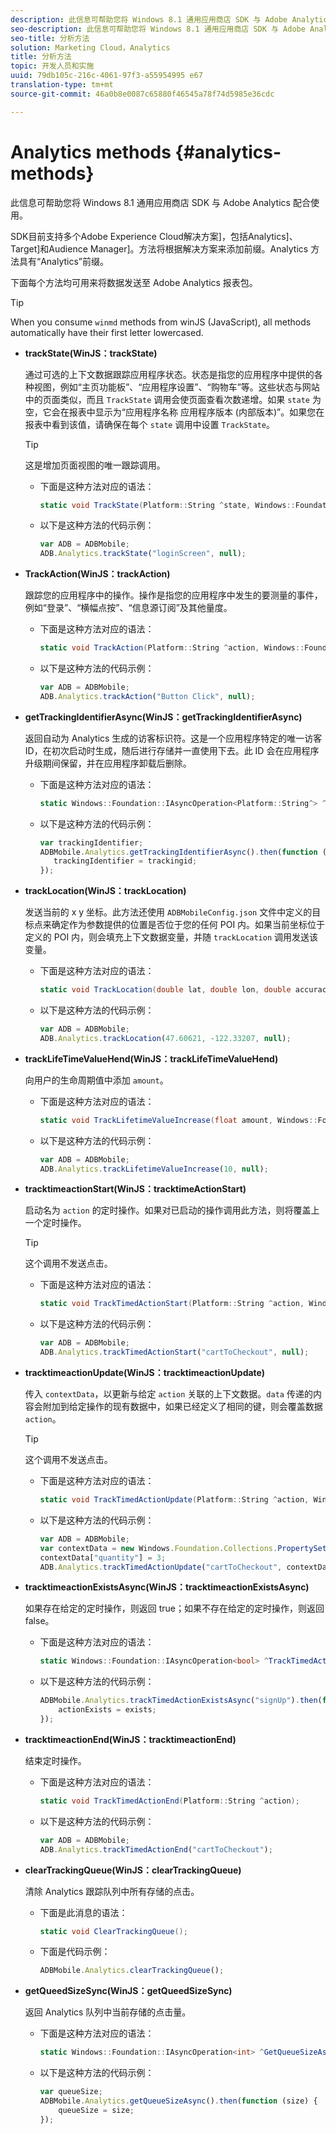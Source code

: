 ```yaml
---
description: 此信息可帮助您将 Windows 8.1 通用应用商店 SDK 与 Adobe Analytics 配合使用。
seo-description: 此信息可帮助您将 Windows 8.1 通用应用商店 SDK 与 Adobe Analytics 配合使用。
seo-title: 分析方法
solution: Marketing Cloud，Analytics
title: 分析方法
topic: 开发人员和实施
uuid: 79db105c-216c-4061-97f3-a55954995 e67
translation-type: tm+mt
source-git-commit: 46a0b8e0087c65880f46545a78f74d5985e36cdc

---
```



# Analytics methods {#analytics-methods}

此信息可帮助您将 Windows 8.1 通用应用商店 SDK 与 Adobe Analytics 配合使用。

SDK目前支持多个Adobe Experience Cloud解决方案]，包括Analytics]、Target]和Audience Manager]。方法将根据解决方案来添加前缀。Analytics 方法具有“Analytics”前缀。

下面每个方法均可用来将数据发送至 Adobe Analytics 报表包。

>[!TIP]
>
>When you consume `winmd` methods from winJS (JavaScript), all methods automatically have their first letter lowercased.

* **trackState(WinJS：trackState)**

   通过可选的上下文数据跟踪应用程序状态。状态是指您的应用程序中提供的各种视图，例如“主页功能板”、“应用程序设置”、“购物车”等。这些状态与网站中的页面类似，而且 `TrackState` 调用会使页面查看次数递增。如果 `state` 为空，它会在报表中显示为“应用程序名称 应用程序版本 (内部版本)”。如果您在报表中看到该值，请确保在每个 `state` 调用中设置 `TrackState`。

   >[!TIP]
   >
   >这是增加页面视图的唯一跟踪调用。

   * 下面是这种方法对应的语法：

      ```csharp
      static void TrackState(Platform::String ^state, Windows::Foundation::Collections::IMap<Platform::String^, Platform::Object> ^contextData); 
      ```

   * 以下是这种方法的代码示例：

      ```js
      var ADB = ADBMobile;
      ADB.Analytics.trackState("loginScreen", null);
      ```

* **TrackAction(WinJS：trackAction)**

   跟踪您的应用程序中的操作。操作是指您的应用程序中发生的要测量的事件，例如“登录”、“横幅点按”、“信息源订阅”及其他量度。

   * 下面是这种方法对应的语法：

      ```csharp
      static void TrackAction(Platform::String ^action, Windows::Foundation::Collections::IMap <Platform::String^, Platform::Object> ^contextData);
      ```

   * 以下是这种方法的代码示例：

      ```js
      var ADB = ADBMobile; 
      ADB.Analytics.trackAction("Button Click", null); 
      ```

* **getTrackingIdentifierAsync(WinJS：getTrackingIdentifierAsync)**

   返回自动为 Analytics 生成的访客标识符。这是一个应用程序特定的唯一访客 ID，在初次启动时生成，随后进行存储并一直使用下去。此 ID 会在应用程序升级期间保留，并在应用程序卸载后删除。

   * 下面是这种方法对应的语法：

      ```csharp
      static Windows::Foundation::IAsyncOperation<Platform::String^> ^GetTrackingIdentifierAsync(); 
      ```

   * 以下是这种方法的代码示例：

      ```js
      var trackingIdentifier; 
      ADBMobile.Analytics.getTrackingIdentifierAsync().then(function (trackingid) { 
         trackingIdentifier = trackingid; 
      });
      ```

* **trackLocation(WinJS：trackLocation)**

   发送当前的 x y 坐标。此方法还使用 `ADBMobileConfig.json` 文件中定义的目标点来确定作为参数提供的位置是否位于您的任何 POI 内。如果当前坐标位于定义的 POI 内，则会填充上下文数据变量，并随 `trackLocation` 调用发送该变量。

   * 下面是这种方法对应的语法：

      ```csharp
      static void TrackLocation(double lat, double lon, double accuracy, Windows::Foundation::Collections::IMap<Platform::String^, Platform::Object^> ^contextData);
      ```

   * 以下是这种方法的代码示例：

      ```js
      var ADB = ADBMobile; 
      ADB.Analytics.trackLocation(47.60621, -122.33207, null);
      ```

* **trackLifeTimeValueHend(WinJS：trackLifeTimeValueHend)**

   向用户的生命周期值中添加 `amount`。

   * 下面是这种方法对应的语法：

      ```csharp
      static void TrackLifetimeValueIncrease(float amount, Windows::Foundation::Collections::IMap<Platform::String^, Platform::Object^> ^contextData); 
      ```

   * 以下是这种方法的代码示例：

      ```js
      var ADB = ADBMobile; 
      ADB.Analytics.trackLifetimeValueIncrease(10, null); 
      ```

* **tracktimeactionStart(WinJS：tracktimeActionStart)**

   启动名为 `action` 的定时操作。如果对已启动的操作调用此方法，则将覆盖上一个定时操作。

   >[!TIP]
   >
   >这个调用不发送点击。

   * 下面是这种方法对应的语法：

      ```csharp
      static void TrackTimedActionStart(Platform::String ^action, Windows::Foundation::Collections::IMap<Platform::String^, Platform::Object^> ^contextData);
      ```

   * 以下是这种方法的代码示例：

      ```js
      var ADB = ADBMobile; 
      ADB.Analytics.trackTimedActionStart("cartToCheckout", null); 
      ```

* **tracktimeactionUpdate(WinJS：tracktimeactionUpdate)**

   传入 `contextData`，以更新与给定 `action` 关联的上下文数据。`data` 传递的内容会附加到给定操作的现有数据中，如果已经定义了相同的键，则会覆盖数据 `action`。

   >[!TIP]
   >
   >这个调用不发送点击。

   * 下面是这种方法对应的语法：

      ```csharp
      static void TrackTimedActionUpdate(Platform::String ^action, Windows::Foundation::Collections::IMap<Platform::String^, Platform::Object^> ^contextData); 
      ```

   * 以下是这种方法的代码示例：

      ```js
      var ADB = ADBMobile; 
      var contextData = new Windows.Foundation.Collections.PropertySet(); 
      contextData["quantity"] = 3; 
      ADB.Analytics.trackTimedActionUpdate("cartToCheckout", contextData); 
      ```

* **tracktimeactionExistsAsync(WinJS：tracktimeactionExistsAsync)**

   如果存在给定的定时操作，则返回 true；如果不存在给定的定时操作，则返回 false。

   * 下面是这种方法对应的语法：

      ```csharp
      static Windows::Foundation::IAsyncOperation<bool> ^TrackTimedActionExistsAsync(Platform::String ^action); 
      ```

   * 以下是这种方法的代码示例：

      ```js
      ADBMobile.Analytics.trackTimedActionExistsAsync("signUp").then(function (exists) { 
          actionExists = exists; 
      });
      ```

* **tracktimeactionEnd(WinJS：tracktimeactionEnd)**

   结束定时操作。

   * 下面是这种方法对应的语法：

      ```csharp
      static void TrackTimedActionEnd(Platform::String ^action);
      ```

   * 以下是这种方法的代码示例：

      ```js
      var ADB = ADBMobile; 
      ADB.Analytics.trackTimedActionEnd("cartToCheckout"); 
      ```

* **clearTrackingQueue(WinJS：clearTrackingQueue)**

   清除 Analytics 跟踪队列中所有存储的点击。

   * 下面是此消息的语法：

      ```csharp
      static void ClearTrackingQueue();
      ```

   * 下面是代码示例：

      ```js
      ADBMobile.Analytics.clearTrackingQueue();
      ```

* **getQueedSizeSync(WinJS：getQueedSizeSync)**

   返回 Analytics 队列中当前存储的点击量。

   * 下面是这种方法对应的语法：

      ```csharp
      static Windows::Foundation::IAsyncOperation<int> ^GetQueueSizeAsync();
      ```

   * 以下是这种方法的代码示例：

      ```js
      var queueSize; 
      ADBMobile.Analytics.getQueueSizeAsync().then(function (size) { 
          queueSize = size; 
      });
      ```
